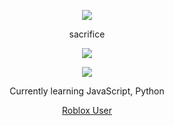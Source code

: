 <p align="center">  
<img src="https://cdn.discordapp.com/attachments/1105575975711944817/1109235472741449748/a_861cec4f91eaa0e835c459493a8d5177.gif">
</p>
<p align="center">
    sacrifice
<p align="center">  
<img src="https://komarev.com/ghpvc/?username=sacrificee&color=grey">
</p>
    <p align="center">
  <img src="https://discord.c99.nl/widget/theme-4/726171363139911770.png"/>
</p>
<p align="center">
Currently learning JavaScript, Python
<p align="center">
    <a href="https://www.roblox.com/users/3077523961/profile">Roblox User</a>
